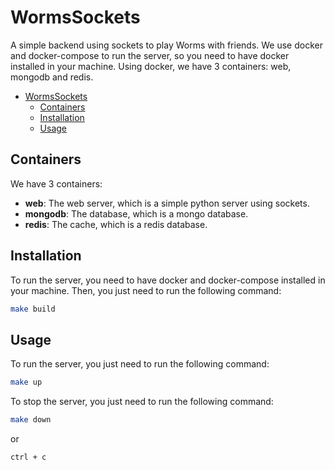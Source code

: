 # WormsSockets 

A simple backend using sockets to play Worms with friends.
We use docker and docker-compose to run the server, so you need to have docker installed in your machine.
Using docker, we have 3 containers: web, mongodb and redis.

- [WormsSockets](#wormssockets)
  - [Containers](#containers)
  - [Installation](#installation)
  - [Usage](#usage)


## Containers

We have 3 containers:
- **web**: The web server, which is a simple python server using sockets.
- **mongodb**: The database, which is a mongo database.
- **redis**: The cache, which is a redis database.

## Installation

To run the server, you need to have docker and docker-compose installed in your machine.
Then, you just need to run the following command:

```bash
make build
```

## Usage

To run the server, you just need to run the following command:

```bash
make up
```

To stop the server, you just need to run the following command:

```bash
make down
```
or 
```bash
ctrl + c
```     

